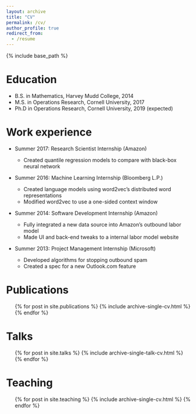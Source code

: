 ```yaml
---
layout: archive
title: "CV"
permalink: /cv/
author_profile: true
redirect_from:
  - /resume
---
```


{% include base_path %}

Education
======
* B.S. in Mathematics, Harvey Mudd College, 2014
* M.S. in Operations Research, Cornell University, 2017
* Ph.D in Operations Research, Cornell University, 2019 (expected)

Work experience
======
* Summer 2017: Research Scientist Internship (Amazon)
  *  Created quantile regression models to compare with black-box neural network

* Summer 2016: Machine Learning Internship (Bloomberg L.P.)
  *  Created language models using word2vec’s distributed word representations
  *  Modified word2vec to use a one-sided context window

* Summer 2014: Software Development Internship (Amazon)
  *  Fully integrated a new data source into Amazon’s outbound labor model
  *  Made UI and back-end tweaks to a internal labor model website

* Summer 2013: Project Management Internship (Microsoft)
  *  Developed algorithms for stopping outbound spam
  *  Created a spec for a new Outlook.com feature

Publications
======
  <ul>{% for post in site.publications %}
    {% include archive-single-cv.html %}
  {% endfor %}</ul>

Talks
======
  <ul>{% for post in site.talks %}
    {% include archive-single-talk-cv.html %}
  {% endfor %}</ul>

Teaching
======
  <ul>{% for post in site.teaching %}
    {% include archive-single-cv.html %}
  {% endfor %}</ul>
